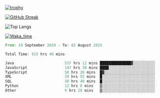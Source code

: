 <!--
**ren-joey/ren-joey** is a ✨ _special_ ✨ repository because its `README.md` (this file) appears on your GitHub profile.

Here are some ideas to get you started:

- 🔭 I’m currently working on ...
- 🌱 I’m currently learning ...
- 👯 I’m looking to collaborate on ...
- 🤔 I’m looking for help with ...
- 💬 Ask me about ...
- 📫 How to reach me: ...
- 😄 Pronouns: ...
- ⚡ Fun fact: ...
-->

[![trophy](https://github-profile-trophy.vercel.app/?username=ren-joey&theme=darkhub&column=5)](https://github.com/ren-joey)

[![GitHub Streak](https://streak-stats.demolab.com/?user=ren-joey&theme=dark)](https://github.com/ren-joey)

![Top Langs](https://github-readme-stats.vercel.app/api/top-langs?username=ren-joey&show_icons=true&layout=compact&locale=en&hide=html,CSS,scss,Pug,Twig&theme=dark)

[![Waka_time](https://github-readme-stats.vercel.app/api/wakatime?username=joeyren&theme=dark)](https://github.com/ren-joey)

<!--START_SECTION:waka-->

```rust
From: 19 September 2024 - To: 02 August 2025

Total Time: 915 hrs 46 mins

Java                       537 hrs 12 mins ██████████████▓░░░░░░░░░░   58.06 %
JavaScript                 147 hrs 38 mins ████░░░░░░░░░░░░░░░░░░░░░   15.96 %
TypeScript                 58 hrs 20 mins  █▓░░░░░░░░░░░░░░░░░░░░░░░   06.30 %
XML                        39 hrs 55 mins  █░░░░░░░░░░░░░░░░░░░░░░░░   04.31 %
SQL                        38 hrs 40 mins  █░░░░░░░░░░░░░░░░░░░░░░░░   04.18 %
Python                     12 hrs 8 mins   ▒░░░░░░░░░░░░░░░░░░░░░░░░   01.31 %
Other                      9 hrs 28 mins   ▒░░░░░░░░░░░░░░░░░░░░░░░░   01.02 %
```

<!--END_SECTION:waka-->
